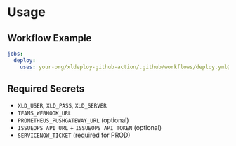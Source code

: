 # Usage

## Workflow Example

```yaml
jobs:
  deploy:
    uses: your-org/xldeploy-github-action/.github/workflows/deploy.yml@v1
```

## Required Secrets
- `XLD_USER`, `XLD_PASS`, `XLD_SERVER`
- `TEAMS_WEBHOOK_URL`
- `PROMETHEUS_PUSHGATEWAY_URL` (optional)
- `ISSUEOPS_API_URL` + `ISSUEOPS_API_TOKEN` (optional)
- `SERVICENOW_TICKET` (required for PROD)
